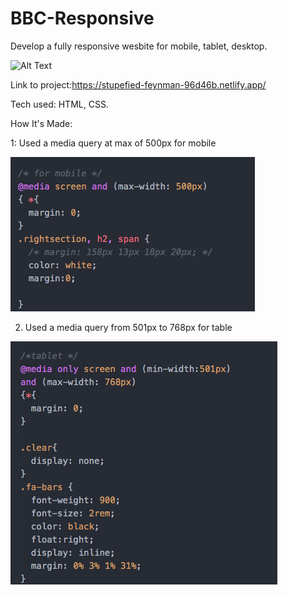 # BBC-Responsive

 Develop a fully responsive wesbite for mobile, tablet, desktop.
 
 ![Alt Text](https://github.com/JohnbelMDev/BBC-Responsive/blob/master/2020-08-16%2021.13.06.gif)


 Link to project:https://stupefied-feynman-96d46b.netlify.app/
 

 Tech used: HTML, CSS. 
 
 How It's Made:
 
1: Used a media query at max of 500px for mobile 

![Alt Text](https://github.com/JohnbelMDev/BBC-Responsive/blob/master/BBC%20Mobile.png)

2. Used a media query from 501px to 768px for table

![Alt Text](https://github.com/JohnbelMDev/BBC-Responsive/blob/master/BBC%20Tablet.png)
